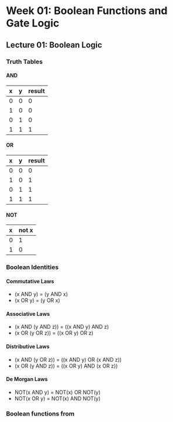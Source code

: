 # Week 01: Boolean Functions and Gate Logic

## Lecture 01: Boolean Logic

### Truth Tables
#### AND
| x     |  y     | result |
| :------------- | :------------- | :------- |
| 0       | 0       | 0|
| 1 | 0 | 0 |
| 0 | 1 | 0 |
| 1 | 1 | 1 |

#### OR
| x     |  y     | result |
| :------------- | :------------- | :------- |
| 0       | 0       | 0|
| 1 | 0 | 1 |
| 0 | 1 | 1 |
| 1 | 1 | 1 |

#### NOT
| x     |  not x     |
| :------------- | :------------- |
| 0       | 1       |
| 1 | 0 |

###  Boolean Identities
#### Commutative Laws
- (x AND y) = (y AND x)
- (x OR y) = (y OR x)

#### Associative Laws
- (x AND (y AND z)) = ((x AND y) AND z)
- (x OR (y OR z)) = ((x OR y) OR z)

#### Distributive Laws
- (x AND (y OR z)) = ((x AND y) OR (x AND z))
- (x OR (y AND z)) = ((x OR y) AND (x OR z))


#### De Morgan Laws
- NOT(x AND y) = NOT(x) OR NOT(y)
- NOT(x OR y) = NOT(x) AND NOT(y)


### Boolean functions from

